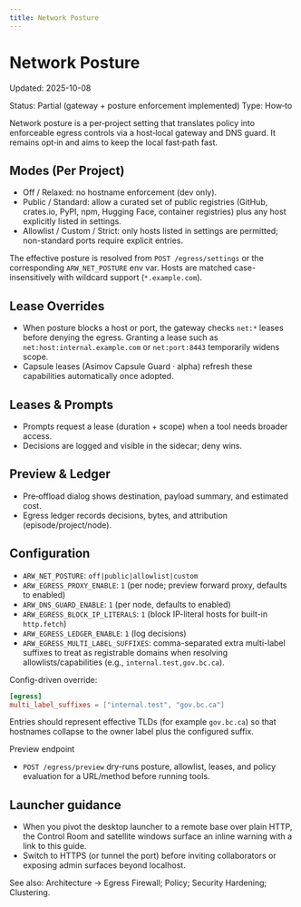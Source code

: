 ```yaml
---
title: Network Posture
---
```


# Network Posture

Updated: 2025-10-08

Status: Partial (gateway + posture enforcement implemented)
Type: How‑to

Network posture is a per‑project setting that translates policy into enforceable egress controls via a host‑local gateway and DNS guard. It remains opt‑in and aims to keep the local fast‑path fast.

## Modes (Per Project)
- Off / Relaxed: no hostname enforcement (dev only).
- Public / Standard: allow a curated set of public registries (GitHub, crates.io, PyPI, npm, Hugging Face, container registries) plus any host explicitly listed in settings.
- Allowlist / Custom / Strict: only hosts listed in settings are permitted; non-standard ports require explicit entries.

The effective posture is resolved from `POST /egress/settings` or the corresponding `ARW_NET_POSTURE` env var. Hosts are matched case-insensitively with wildcard support (`*.example.com`).

## Lease Overrides
- When posture blocks a host or port, the gateway checks `net:*` leases before denying the egress. Granting a lease such as `net:host:internal.example.com` or `net:port:8443` temporarily widens scope.
- Capsule leases (Asimov Capsule Guard · alpha) refresh these capabilities automatically once adopted.

## Leases & Prompts
- Prompts request a lease (duration + scope) when a tool needs broader access.
- Decisions are logged and visible in the sidecar; deny wins.

## Preview & Ledger
- Pre‑offload dialog shows destination, payload summary, and estimated cost.
- Egress ledger records decisions, bytes, and attribution (episode/project/node).

## Configuration
- `ARW_NET_POSTURE`: `off|public|allowlist|custom`
- `ARW_EGRESS_PROXY_ENABLE`: `1` (per node; preview forward proxy, defaults to enabled)
- `ARW_DNS_GUARD_ENABLE`: `1` (per node, defaults to enabled)
- `ARW_EGRESS_BLOCK_IP_LITERALS`: `1` (block IP-literal hosts for built-in `http.fetch`)
- `ARW_EGRESS_LEDGER_ENABLE`: `1` (log decisions)
- `ARW_EGRESS_MULTI_LABEL_SUFFIXES`: comma-separated extra multi-label suffixes to treat as registrable domains when resolving allowlists/capabilities (e.g., `internal.test,gov.bc.ca`).

Config-driven override:

```toml
[egress]
multi_label_suffixes = ["internal.test", "gov.bc.ca"]
```

Entries should represent effective TLDs (for example `gov.bc.ca`) so that hostnames collapse to the owner label plus the configured suffix.

Preview endpoint
- `POST /egress/preview` dry-runs posture, allowlist, leases, and policy evaluation for a URL/method before running tools.

## Launcher guidance
- When you pivot the desktop launcher to a remote base over plain HTTP, the Control Room and satellite windows surface an inline warning with a link to this guide.
- Switch to HTTPS (or tunnel the port) before inviting collaborators or exposing admin surfaces beyond localhost.

See also: Architecture → Egress Firewall; Policy; Security Hardening; Clustering.
